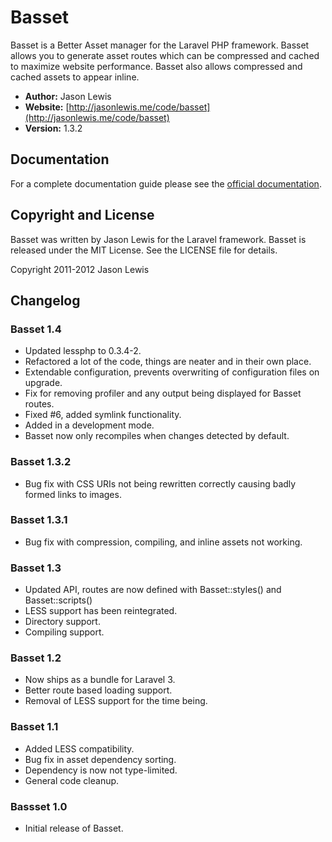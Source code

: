 # Basset

Basset is a Better Asset manager for the Laravel PHP framework. Basset allows you to generate asset routes which can be compressed and cached to maximize website performance. Basset also allows compressed and cached assets to appear inline.

- **Author:** Jason Lewis
- **Website:** [http://jasonlewis.me/code/basset](http://jasonlewis.me/code/basset)
- **Version:** 1.3.2

## Documentation
For a complete documentation guide please see the [official documentation](http://jasonlewis.me/code/basset/docs).

## Copyright and License
Basset was written by Jason Lewis for the Laravel framework.
Basset is released under the MIT License. See the LICENSE file for details.

Copyright 2011-2012 Jason Lewis

## Changelog

### Basset 1.4
- Updated lessphp to 0.3.4-2.
- Refactored a lot of the code, things are neater and in their own place.
- Extendable configuration, prevents overwriting of configuration files on upgrade.
- Fix for removing profiler and any output being displayed for Basset routes.
- Fixed #6, added symlink functionality.
- Added in a development mode.
- Basset now only recompiles when changes detected by default.

### Basset 1.3.2
- Bug fix with CSS URIs not being rewritten correctly causing badly formed links to images.

### Basset 1.3.1
- Bug fix with compression, compiling, and inline assets not working.

### Basset 1.3
- Updated API, routes are now defined with Basset::styles() and Basset::scripts()
- LESS support has been reintegrated.
- Directory support.
- Compiling support.

### Basset 1.2
- Now ships as a bundle for Laravel 3.
- Better route based loading support.
- Removal of LESS support for the time being.

### Basset 1.1
- Added LESS compatibility.
- Bug fix in asset dependency sorting.
- Dependency is now not type-limited.
- General code cleanup.

### Bassset 1.0
- Initial release of Basset.